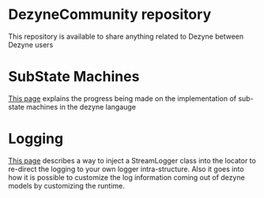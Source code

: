 # DezyneCommunity repository

This repository is available to share anything related to Dezyne between Dezyne users 

# SubState Machines

[This page](https://github.com/VerumSoftwareTools/DezyneCommunity/tree/master/substatemachine_Dezyne2_5_x) explains the progress being made on the implementation of sub-state machines in the dezyne langauge

# Logging

[This page](https://github.com/VerumSoftwareTools/DezyneCommunity/tree/master/logging) describes a way to inject a StreamLogger class into the locator to re-direct the logging to your own logger intra-structure. Also it goes into how it is possible to customize the log information coming out of dezyne models by customizing the runtime.
